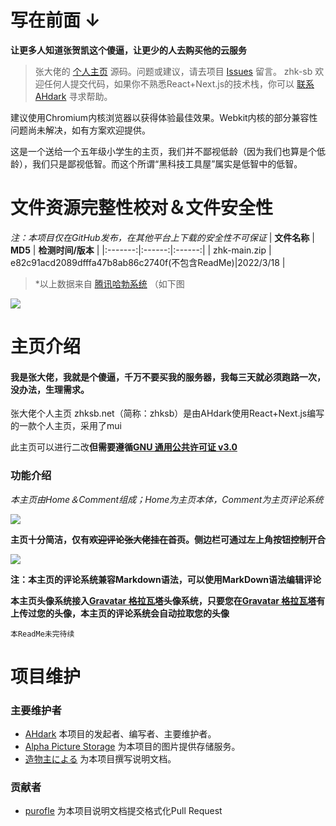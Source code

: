 # 写在前面 ↓

**让更多人知道张贺凯这个傻逼，让更少的人去购买他的云服务**

> 张大佬的 [个人主页](https://www.zhksb.net) 源码。问题或建议，请去项目 [Issues](https://github.com/zhk-sb/zhk/issues) 留言。
> zhk-sb 欢迎任何人提交代码，如果你不熟悉React+Next.js的技术栈，你可以 [联系AHdark](https://ahdark.com/contact) 寻求帮助。

建议使用Chromium内核浏览器以获得体验最佳效果。Webkit内核的部分兼容性问题尚未解决，如有方案欢迎提供。

这是一个送给一个五年级小学生的主页，我们并不鄙视低龄（因为我们也算是个低龄），我们只是鄙视低智。而这个所谓“黑科技工具屋”属实是低智中的低智。

# 文件资源完整性校对＆文件安全性
*注：本项目仅在GitHub发布，在其他平台上下载的安全性不可保证*
| **文件名称**  | **MD5** | **检测时间/版本** |
|:-------:|:------:|:------:|
| zhk-main.zip    | 	e82c91acd2089dfffa47b8ab86c2740f(不包含ReadMe)|2022/3/18 |
> *以上数据来自 [腾讯哈勃系统](https://habo.qq.com/file/showdetail?pk=ADcGYV1qB2AIPVs6U2U%3D) （如下图

![](https://alpha-q3.sourcegcdn.com/2022/03/18/bz6i7f8H.png)


# 主页介绍

#### 我是张大佬，我就是个傻逼，千万不要买我的服务器，我每三天就必须跑路一次，没办法，生理需求。
张大佬个人主页 zhksb.net（简称：zhksb）是由AHdark使用React+Next.js编写的一款个人主页，采用了mui

此主页可以进行二改**但需要遵循[GNU 通用公共许可证 v3.0](https://github.com/zhk-sb/zhk/blob/main/LICENSE)**

### 功能介绍

*本主页由Home＆Comment组成；Home为主页本体，Comment为主页评论系统*

![](https://alpha-q3.sourcegcdn.com/2022/03/18/LRz56x19.png)

**主页十分简洁，仅有~~欢迎评论张大佬挂在首页~~。侧边栏可通过左上角按钮控制开合**

![](https://alpha-q3.sourcegcdn.com/2022/03/18/pNcMSlQu.png)

**注：本主页的评论系统兼容Markdown语法，可以使用MarkDown语法编辑评论**



**本主页头像系统接入[Gravatar 格拉瓦塔](https://gravatar.com/)头像系统，只要您在[Gravatar 格拉瓦塔](https://gravatar.com/)有上传过您的头像，本主页的评论系统会自动拉取您的头像**

`本ReadMe未完待续`
# 项目维护

### 主要维护者
* [AHdark](https://ahdark.com/live/1240.shtml "事情经过") 本项目的发起者、编写者、主要维护者。
* [Alpha Picture Storage](https://www.alphapic.org.cn "图片存储") 为本项目的图片提供存储服务。
* [造物主による](https://xxb-dev.cn "编辑の主页") 为本项目撰写说明文档。

### 贡献者

* [purofle](https://github.com/purofle) 为本项目说明文档提交格式化Pull Request



